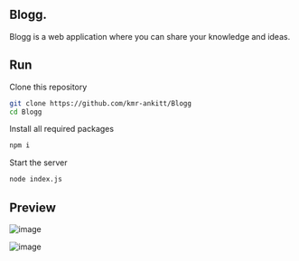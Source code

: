 ## Blogg.

Blogg is a web application where you can share your knowledge and ideas.

## Run

Clone this repository
```bash
git clone https://github.com/kmr-ankitt/Blogg
cd Blogg
```

Install all required packages
```bash
npm i
```

Start the server
```bash
node index.js
```

## Preview

![image](https://github.com/kmr-ankitt/Blogg/assets/90329779/dba5c900-94e1-4ba3-847f-34ca0432ecaf)

![image](https://github.com/kmr-ankitt/Blogg/assets/90329779/eeb6c4d0-4407-4cb0-8019-d88dad1d5c1e)


